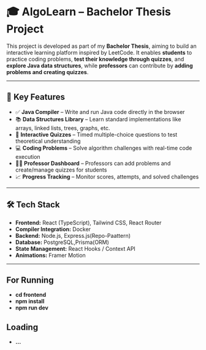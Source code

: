 ﻿# 🎓 AlgoLearn – Bachelor Thesis Project

This project is developed as part of my **Bachelor Thesis**, aiming to build an interactive learning platform inspired by LeetCode. It enables **students** to practice coding problems, **test their knowledge through quizzes**, and **explore Java data structures**, while **professors** can contribute by **adding problems and creating quizzes**.

---

## 🧠 Key Features

- ✅ **Java Compiler** – Write and run Java code directly in the browser
- 📚 **Data Structures Library** – Learn standard implementations like arrays, linked lists, trees, graphs, etc.
- 🧪 **Interactive Quizzes** – Timed multiple-choice questions to test theoretical understanding
- 💻 **Coding Problems** – Solve algorithm challenges with real-time code execution
- 👨‍🏫 **Professor Dashboard** – Professors can add problems and create/manage quizzes for students
- 📈 **Progress Tracking** – Monitor scores, attempts, and solved challenges

---

## 🛠 Tech Stack

- **Frontend:** React (TypeScript), Tailwind CSS, React Router
- **Compiler Integration:** Docker
- **Backend:** Node.js, Express.js(Repo-Paattern)
- **Database:** PostgreSQL,Prisma(ORM)
- **State Management:** React Hooks / Context API
- **Animations:** Framer Motion

---

## For Running

- **cd frontend**
- **npm install**
- **npm run dev**

## Loading

- **...**
